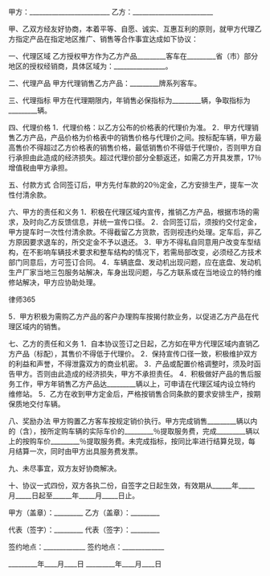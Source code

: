 
 


甲方：_________________________
乙方：_________________________


甲、乙双方经友好协商，本着平等、自愿、诚实、互惠互利的原则，就甲方代理乙方指定产品在指定地区推广、销售等合作事宜达成如下协议：


一、代理区域
乙方授权甲方作为乙方产品_________客车在_________省（市）部分地区的授权经销商，具体区域为：________________。


二、代理产品
甲方代理销售乙方产品：_________牌系列客车。


三、代理指标
甲方在代理期限内，年销售必保指标为_________辆，争取指标为_________辆。


四、代理价格
1．代理价格：以乙方公布的价格表的代理价为准。
2．甲方代理销售乙方产品，产品价格为价格表中的销售价格与代理价之间。按标配车辆，甲方最高售价不得超过乙方价格表的销售价格，最低销售价不得低于代理价，否则甲方自行承担由此造成的经济损失。超过代理价部分全额返还，如需乙方开具发票，17％增值税由甲方承担。


五、付款方式
合同签订后，甲方先付车款的20％定金，乙方安排生产，提车一次性付清余款。


六、甲方的责任和义务
1．积极在代理区域内宣传，推销乙方产品，根据市场的需求，及时向乙方反馈信息，并统一宣传口径。
2．合同签订后，须按约交付定金，甲方提车时一次性付清余款。不得截留乙方货款，否则视违约处理。定车后，非乙方原因要求退车的，所交定金不予以退还。
3．甲方不得私自同意用户改变车型结构，在不影响车辆技术要求和整车结构的情况下，若需局部改变，必须经乙方技术部门同意后，方可签订合同。
4．车辆底盘、发动机出现问题，应在底盘、发动机生产厂家当地三包服务站解决，车身出现问题，与乙方联系或在当地设立的特约维修站解决，甲方应协助处理。




 
律师365






5．甲方积极为需购乙方产品的客户办理购车按揭付款业务，以促进乙方产品在代理区域内的销售。




七、乙方的责任和义务
1．自本协议签订之日起，乙方如在甲方代理区域内直销乙方产品（标配），其售价不得低于代理价。
2．保持宣传口径一致，积极维护双方的利益和声誉，不得泄露双方的商业机密。
3．产品或配置价格调整时，须及时函告甲方。否则由此造成的经济损失，甲方不承担责任。
4．积极做好产品的售后服务工作，甲方年销售乙方产品达_________辆以上，可申请在代理区域内设立特约维修站。
5．乙方在收到甲方定金后，严格按销售合同条款的要求安排生产，按期保质地交付车辆。


八、奖励办法
甲方购置乙方客车按规定销价执行。甲方完成销售_________辆以内的（含），按所定购车辆的实际车价的_________％提取服务费，完成_________辆以上的按购车价_________％提取服务费。未完成指标，按同比率进行结算兑现，每月结算一次，同时由甲方出具服务费发票。


九、未尽事宜，双方友好协商解决。


十、协议一式四份，双方各执二份，自签字之日起生效，有效期从______年_____月_____日起至______年_____月_____日止。


 



 
甲方（盖章）：_________ 乙方（盖章）：_________
 
代表（签字）：_________ 代表（签字）：_________
 
签约地点：_____________ 签约地点：_____________
 
_________年____月____日 _________年____月____日
 


 

  

   

    

 
    

 
    
 
     
 
     
 
      


      
 

      


      


      
 
 
     
 
    
 
   

  

 


